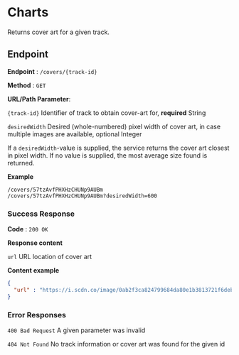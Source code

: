 # Charts

Returns cover art for a given track.

## Endpoint

**Endpoint** : `/covers/{track-id}`

**Method** : `GET`

**URL/Path Parameter**: 

`{track-id}` Identifier of track to obtain cover-art for, **required** String

`desiredWidth` Desired (whole-numbered) pixel width of cover art, in case multiple images are available, optional Integer

If a `desiredWidth`-value is supplied, the service returns the cover art closest in pixel width. If no value is supplied, the most average size found is returned.

**Example**
```
/covers/57tzAvfPHXHzCHUNp9AUBm
/covers/57tzAvfPHXHzCHUNp9AUBm?desiredWidth=600
```

### Success Response

**Code** : `200 OK`

**Response content**

`url` URL location of cover art

**Content example**

```json
{
  "url" : "https://i.scdn.co/image/0ab2f3ca824799684da80e1b3813721f6deb0617"
}
```

### Error Responses

`400 Bad Request` A given parameter was invalid

`404 Not Found` No track information or cover art was found for the given id



